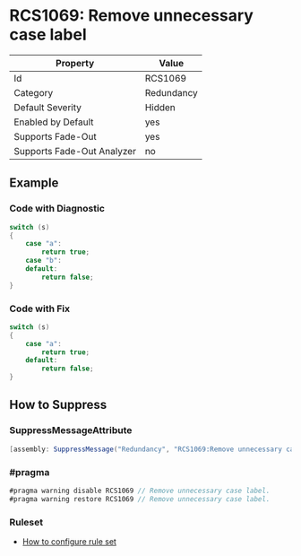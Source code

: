 # RCS1069: Remove unnecessary case label

Property | Value
--- | ---
Id|RCS1069
Category|Redundancy
Default Severity|Hidden
Enabled by Default|yes
Supports Fade\-Out|yes
Supports Fade\-Out Analyzer|no

## Example

### Code with Diagnostic

```csharp
switch (s)
{
    case "a":
        return true;
    case "b":
    default:
        return false;
}
```

### Code with Fix

```csharp
switch (s)
{
    case "a":
        return true;
    default:
        return false;
}
```

## How to Suppress

### SuppressMessageAttribute

```csharp
[assembly: SuppressMessage("Redundancy", "RCS1069:Remove unnecessary case label.", Justification = "<Pending>")]
```

### \#pragma

```csharp
#pragma warning disable RCS1069 // Remove unnecessary case label.
#pragma warning restore RCS1069 // Remove unnecessary case label.
```

### Ruleset

* [How to configure rule set](../HowToConfigureAnalyzers.md)
